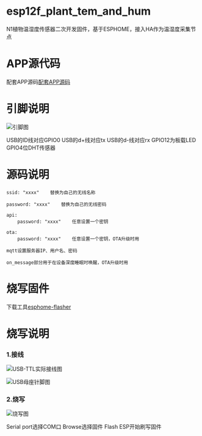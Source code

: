 # esp12f_plant_tem_and_hum

N1植物温湿度传感器二次开发固件，基于ESPHOME，接入HA作为温湿度采集节点

# APP源代码
配套APP源码[配套APP源码](https://github.com/zouguo-eng/IOTHumTemp)

# 引脚说明
![引脚图](https://github.com/zouguo-eng/esp12f_plant_tem_and_hum/blob/master/Snipaste_2020-08-19_15-12-10.png)

USB的ID线对应GPIO0
USB的d+线对应tx
USB的d-线对应rx
GPIO12为板载LED
GPIO4位DHT传感器

# 源码说明
```
ssid: "xxxx"	替换为自己的无线名称
```
```
password: "xxxx"	替换为自己的无线密码
```
```
api:
	password: "xxxx"	任意设置一个密钥
```
```
ota:
	password: "xxxx"	任意设置一个密钥，OTA升级时用
```
```
mqtt设置服务器IP、用户名、密码
```
```
on_message部分用于在设备深度睡眠时唤醒，OTA升级时用
```
# 烧写固件
下载工具[esphome-flasher](https://github.com/esphome/esphome-flasher)

# 烧写说明
### 1.接线
![USB-TTL实际接线图](https://github.com/zouguo-eng/esp12f_plant_tem_and_hum/blob/master/Snipaste_2020-08-19_23-49-00.png)

![USB母座针脚图](https://github.com/zouguo-eng/esp12f_plant_tem_and_hum/blob/master/Snipaste_2020-08-19_23-50-34.png)

### 2.烧写

![烧写图](https://github.com/zouguo-eng/esp12f_plant_tem_and_hum/blob/master/Snipaste_2020-08-19_15-26-08.png)

Serial port选择COM口
Browse选择固件
Flash ESP开始刷写固件

